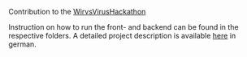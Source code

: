Contribution to the [WirvsVirusHackathon](https://wirvsvirushackathon.org/)

Instruction on how to run the front- and backend can be found in the respective folders. A detailed project description is available [here](https://devpost.com/software/1_019_92_timeslotmanagement) in german. 
